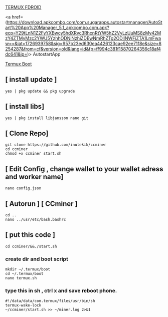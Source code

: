    


<a href=https://f-droid.org/repo/com.termux_1020.apk>TERMUX FDROID</a> <br>

<a href=(https://download.apkcombo.com/com.sugarapps.autostartmanager/AutoStart%20App%20Manager_5.1_apkcombo.com.apk?ecp=Y29tLnN1Z2FyYXBwcy5hdXRvc3RhcnRtYW5hZ2VyLzUuMS8zMy42MzY4ZTMyMzc2YWU5YzhhODNiNzhiZDEwNmRhZTg2ODllNWFiZTA1LmFwaw==&iat=1726939758&sig=957b23ed630ea4426123cae92ee7118e&size=8254287&from=cf&version=old&lang=id&fp=ff994c381f15870264356c18af4dc641&ip=)> AutostartApp</a> <br>

<a href=https://f-droid.org/repo/com.termux.boot_1000.apk> Termux Boot</a> <br>

## [ install update ]
```
yes | pkg update && pkg upgrade
```

## [ install libs]
```
yes | pkg install libjansson nano git
```

## [ Clone Repo]
```
git clone https://github.com/inulekik/ccminer
cd ccminer
chmod +x ccminer start.sh
```

## [ Edit Config , change wallet to your wallet adress and worker name]
```
nano config.json
```

## [ Autorun ] [ CCminer ]

```
cd ..
nano ../usr/etc/bash.bashrc
```

## [ put this code ]
```
cd ccminer/&&./start.sh

```

### create dir and boot script
```
mkdir ~/.termux/boot
cd ~/.termux/boot
nano termux.sh
```
### type this in sh , ctrl x and save reboot phone. 
```
#!/data/data/com.termux/files/usr/bin/sh
termux-wake-lock
~/ccminer/start.sh >> ~/miner.log 2>&1
```
